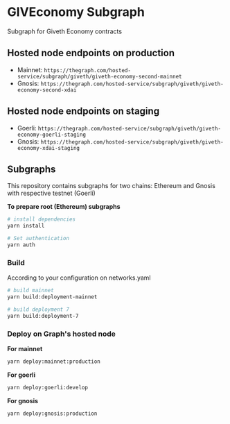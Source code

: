 
# GIVEconomy Subgraph
Subgraph for Giveth Economy contracts


## Hosted node endpoints on production

- Mainnet: `https://thegraph.com/hosted-service/subgraph/giveth/giveth-economy-second-mainnet`
- Gnosis: `https://thegraph.com/hosted-service/subgraph/giveth/giveth-economy-second-xdai`

## Hosted node endpoints on staging

- Goerli: `https://thegraph.com/hosted-service/subgraph/giveth/giveth-economy-goerli-staging`
- Gnosis: `https://thegraph.com/hosted-service/subgraph/giveth/giveth-economy-xdai-staging`


## Subgraphs

This repository contains subgraphs for two chains: Ethereum and Gnosis with respective testnet (Goerli)

**To prepare root (Ethereum) subgraphs**

```bash
# install dependencies
yarn install

# Set authentication
yarn auth
```

### Build
According to your configuration on networks.yaml
```bash
# build mainnet
yarn build:deployment-mainnet

# build deployment 7
yarn build:deployment-7
```

### Deploy on Graph's hosted node

**For mainnet**

```bash
yarn deploy:mainnet:production
```

**For goerli**

```bash
yarn deploy:goerli:develop
```

**For gnosis**

```bash
yarn deploy:gnosis:production
```

